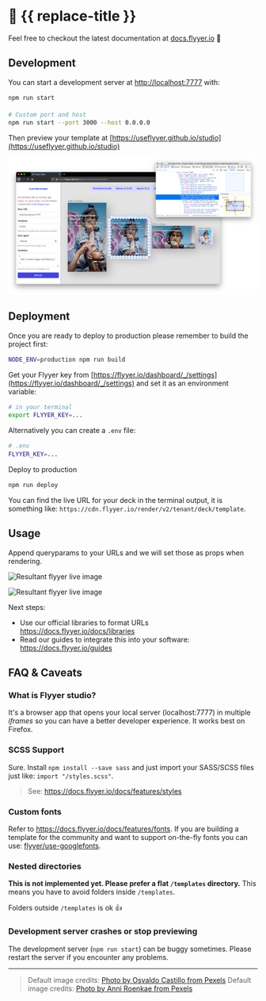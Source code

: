 # 🌠 {{ replace-title }}

Feel free to checkout the latest documentation at [docs.flyyer.io](https://docs.flyyer.io) 📖

## Development

You can start a development server at [http://localhost:7777](http://localhost:7777) with:

```sh
npm run start

# Custom port and host
npm run start --port 3000 --host 0.0.0.0
```

Then preview your template at [https://useflyyer.github.io/studio](https://useflyyer.github.io/studio)

[![flyyer-studio screenshot](https://raw.githubusercontent.com/useflyyer/studio/main/.github/screenshot.png)](https://useflyyer.github.io/studio)

## Deployment

Once you are ready to deploy to production please remember to build the project first:

```sh
NODE_ENV=production npm run build
```

Get your Flyyer key from [https://flyyer.io/dashboard/_/settings](https://flyyer.io/dashboard/_/settings) and set it as an environment variable:

```sh
# in your terminal
export FLYYER_KEY=...
```

Alternatively you can create a `.env` file:

```sh
# .env
FLYYER_KEY=...
```

Deploy to production

```sh
npm run deploy
```

You can find the live URL for your deck in the terminal output, it is something like: `https://cdn.flyyer.io/render/v2/tenant/deck/template`.

## Usage

Append queryparams to your URLs and we will set those as props when rendering.

![Resultant flyyer live image](https://github.com/useflyyer/create-flyyer-app/blob/master/.github/assets/result-1.png?raw=true)

![Resultant flyyer live image](https://github.com/useflyyer/create-flyyer-app/blob/master/.github/assets/result-2.png?raw=true)

Next steps:

* Use our official libraries to format URLs https://docs.flyyer.io/docs/libraries
* Read our guides to integrate this into your software: https://docs.flyyer.io/guides

## FAQ & Caveats

### What is Flyyer studio?

It's a browser app that opens your local server (localhost:7777) in multiple _iframes_ so you can have a better developer experience. It works best on Firefox.

### SCSS Support

Sure. Install `npm install --save sass` and just import your SASS/SCSS files just like: `import "/styles.scss"`.

> See: https://docs.flyyer.io/docs/features/styles

### Custom fonts

Refer to https://docs.flyyer.io/docs/features/fonts. If you are building a template for the community and want to support on-the-fly fonts you can use: [flyyer/use-googlefonts](https://github.com/useflyyer/use-googlefonts).

### Nested directories

**This is not implemented yet. Please prefer a flat `/templates` directory.** This means you have to avoid folders inside `/templates`.

Folders outside `/templates` is ok 👍

### Development server crashes or stop previewing

The development server (`npm run start`) can be buggy sometimes. Please restart the server if you encounter any problems.

---

> Default image credits: [Photo by Osvaldo Castillo from Pexels](https://images.pexels.com/photos/3402313/pexels-photo-3402313.jpeg)
> Default image credits: [Photo by Anni Roenkae from Pexels](https://images.pexels.com/photos/2693212/pexels-photo-2693212.jpeg)
